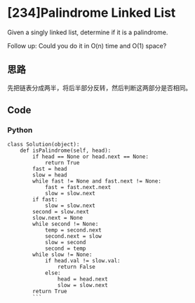 # [234]Palindrome Linked List

Given a singly linked list, determine if it is a palindrome.

Follow up:
Could you do it in O(n) time and O(1) space?

## 思路
先把链表分成两半，将后半部分反转，然后判断这两部分是否相同。

## Code

### Python

```
class Solution(object):
    def isPalindrome(self, head):
        if head == None or head.next == None:
            return True
        fast = head
        slow = head
        while fast != None and fast.next != None:
            fast = fast.next.next
            slow = slow.next
        if fast:
            slow = slow.next
        second = slow.next
        slow.next = None
        while second != None:            
            temp = second.next
            second.next = slow
            slow = second
            second = temp
        while slow != None:
            if head.val != slow.val:
                return False
            else:
                head = head.next
                slow = slow.next
        return True
        ```



